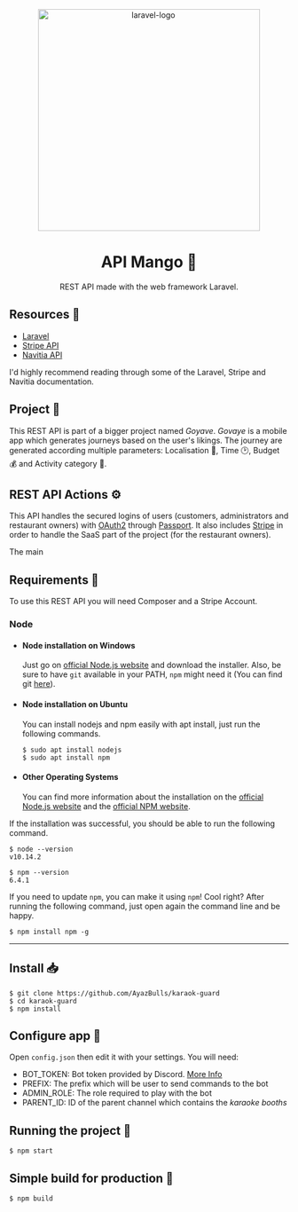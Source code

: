 <div align="center">
  <img src="https://raw.githubusercontent.com/laravel/art/master/logo-lockup/5%20SVG/2%20CMYK/1%20Full%20Color/laravel-logolockup-cmyk-red.svg" width="400" alt="laravel-logo">
  <h1>API Mango 🥭</h1>

  <p>REST API made with the web framework Laravel.</p>
</div>

## Resources 📝

* [Laravel](https://laravel.com/)
* [Stripe API](https://stripe.com/docs/api)
* [Navitia API](https://www.navitia.io/)

I'd highly recommend reading through some of the Laravel, Stripe and Navitia documentation.

## Project 🚧

This REST API is part of a bigger project named *Goyave*. *Govaye* is a mobile app which generates journeys based on the user's likings. The journey are generated according multiple parameters: Localisation 📍, Time 🕑, Budget 💰 and Activity category 📁.

## REST API Actions ⚙️

This API handles the secured logins of users (customers, administrators and restaurant owners) with [OAuth2](https://oauth.net/2/) through [Passport](https://laravel.com/docs/7.x/passport). It also includes [Stripe](https://stripe.com/) in order to handle the SaaS part of the project (for the restaurant owners).

The main

## Requirements 📄

To use this REST API you will need Composer and a Stripe Account.

### Node

- #### Node installation on Windows

  Just go on [official Node.js website](https://nodejs.org/) and download the installer.
  Also, be sure to have `git` available in your PATH, `npm` might need it (You can find git [here](https://git-scm.com/)).

- #### Node installation on Ubuntu

  You can install nodejs and npm easily with apt install, just run the following commands.

      $ sudo apt install nodejs
      $ sudo apt install npm

- #### Other Operating Systems
  You can find more information about the installation on the [official Node.js website](https://nodejs.org/) and the [official NPM website](https://npmjs.org/).

If the installation was successful, you should be able to run the following command.

    $ node --version
    v10.14.2

    $ npm --version
    6.4.1

If you need to update `npm`, you can make it using `npm`! Cool right? After running the following command, just open again the command line and be happy.

    $ npm install npm -g

---

## Install 📥

    $ git clone https://github.com/AyazBulls/karaok-guard
    $ cd karaok-guard
    $ npm install

## Configure app 🔧

Open `config.json` then edit it with your settings. You will need:

- BOT_TOKEN: Bot token provided by Discord. [More Info](https://www.writebots.com/discord-bot-token/)
- PREFIX: The prefix which will be user to send commands to the bot
- ADMIN_ROLE: The role required to play with the bot
- PARENT_ID: ID of the parent channel which contains the *karaoke booths*

## Running the project 🚀

    $ npm start

## Simple build for production 🔨

    $ npm build
